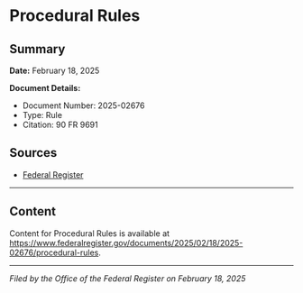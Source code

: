 # Procedural Rules

## Summary

**Date:** February 18, 2025

**Document Details:**
- Document Number: 2025-02676
- Type: Rule
- Citation: 90 FR 9691

## Sources
- [Federal Register](https://www.federalregister.gov/documents/2025/02/18/2025-02676/procedural-rules)

---

## Content

Content for Procedural Rules is available at https://www.federalregister.gov/documents/2025/02/18/2025-02676/procedural-rules.

---

*Filed by the Office of the Federal Register on February 18, 2025*
